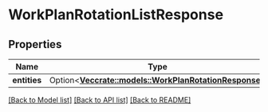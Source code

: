 # WorkPlanRotationListResponse

## Properties

Name | Type | Description | Notes
------------ | ------------- | ------------- | -------------
**entities** | Option<[**Vec<crate::models::WorkPlanRotationResponse>**](WorkPlanRotationResponse.md)> |  | [optional]

[[Back to Model list]](../README.md#documentation-for-models) [[Back to API list]](../README.md#documentation-for-api-endpoints) [[Back to README]](../README.md)


